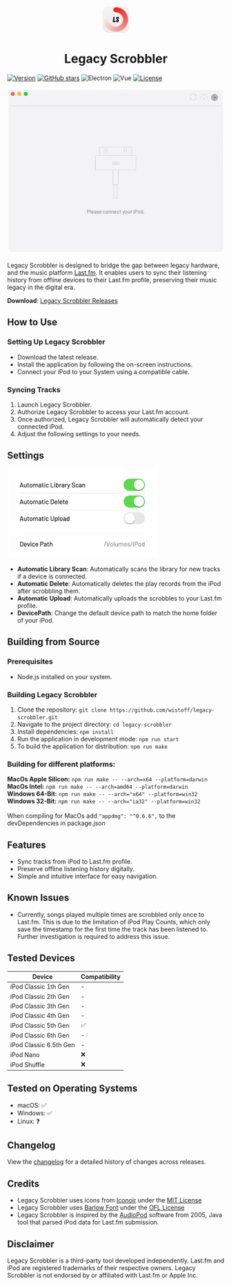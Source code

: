 <div align="center">
  <div>
    <img width="64px" src="/src/renderer/assets/ls-logo.png">
  </div>
  <div>
    <h1>Legacy Scrobbler</h1>
  </div>
</div>

[![Version](https://img.shields.io/badge/version-1.0.0-blue.svg)](https://legacyscrobbler.software)
[![GitHub stars](https://img.shields.io/github/stars/wistoff/legacy-scrobbler.svg)](https://github.com/wistoff/legacy-scrobbler/stargazers)
![Electron](https://img.shields.io/badge/Electron-24.2.0-teal.svg)
![Vue](https://img.shields.io/badge/Vue-3.2.47-green.svg)
[![License](https://img.shields.io/badge/license-GPLv3-lightgray.svg)](https://github.com/wistoff/legacy-scrobbler/blob/main/LICENSE)


![Screencast](/images/screencast.gif)

Legacy Scrobbler is designed to bridge the gap between legacy hardware, and the music platform [Last.fm](last.fm). It enables users to sync their listening history from offline devices to their Last.fm profile, preserving their music legacy in the digital era.

**Download**: [Legacy Scrobbler Releases](https://legacyscrobbler.software)

## How to Use

### Setting Up Legacy Scrobbler
- Download the latest release.
- Install the application by following the on-screen instructions.
- Connect your iPod to your System using a compatible cable.

### Syncing Tracks
1. Launch Legacy Scrobbler.
2. Authorize Legacy Scrobbler to access your Last.fm account.
3. Once authorized, Legacy Scrobbler will automatically detect your connected iPod.
4. Adjust the following settings to your needs.

## Settings
![Settings](/images/settings.png)
- **Automatic Library Scan**: Automatically scans the library for new tracks if a device is connected.
- **Automatic Delete**: Automatically deletes the play records from the iPod after scrobbling them.
- **Automatic Upload**: Automatically uploads the scrobbles to your Last.fm profile.
- **DevicePath**: Change the default device path to match the home folder of your iPod.

## Building from Source

### Prerequisites
- Node.js installed on your system.

### Building Legacy Scrobbler
1. Clone the repository: `git clone https://github.com/wistoff/legacy-scrobbler.git`
2. Navigate to the project directory: `cd legacy-scrobbler`
3. Install dependencies: `npm install`
4. Run the application in development mode: `npm run start`
5. To build the application for distribution: `npm run make`

### Building for different platforms:

**MacOs Apple Silicon:** ``npm run make -- --arch=x64 --platform=darwin`` <br>
**MacOs Intel:** ``npm run make -- --arch=amd64 --platform=darwin``<br>
**Windows 64-Bit:** ``npm run make -- --arch="x64" --platform=win32``<br>
**Windows 32-Bit:** ``npm run make -- --arch="ia32" --platform=win32``<br>
<br>
When compiling for MacOs add ``"appdmg": "^0.6.6",`` to the devDependencies in package.json 

## Features
- Sync tracks from iPod to Last.fm profile.
- Preserve offline listening history digitally.
- Simple and intuitive interface for easy navigation.

## Known Issues
- Currently, songs played multiple times are scrobbled only once to Last.fm. This is due to the limitation of iPod Play Counts, which only save the timestamp for the first time the track has been listened to. Further investigation is required to address this issue.

## Tested Devices

| Device              | Compatibility      |
|---------------------|--------------------|
| iPod Classic 1th Gen| -                 |
| iPod Classic 2th Gen| -                 |
| iPod Classic 3th Gen| -                 |
| iPod Classic 4th Gen| -                 |
| iPod Classic 5th Gen| ✅                |
| iPod Classic 6th Gen| -                 |
| iPod Classic 6.5th Gen| -               |
| iPod Nano           | ❌                 |
| iPod Shuffle        | ❌                 |

## Tested on Operating Systems

- macOS: ✅
- Windows: ✅
- Linux: ❓

## Changelog
View the [changelog](CHANGELOG.md) for a detailed history of changes across releases.

## Credits
- Legacy Scrobbler uses icons from [Iconoir](https://iconoir.com/) under the [MIT License](https://github.com/iconoir-icons/iconoir/blob/main/LICENSE)
- Legacy Scrobbler uses [Barlow Font](https://github.com/jpt/barlow) under the [OFL License](https://github.com/jpt/barlow/blob/master/OFL.txt)
- Legacy Scrobbler is inspired by the [AudioPod](https://web.archive.org/web/20061013214007/http://projects.afterglo.ws/wiki/AudioPodHome) software from 2005, Java tool that parsed iPod data for Last.fm submission.


## Disclaimer
Legacy Scrobbler is a third-party tool developed independently. Last.fm and iPod are registered trademarks of their respective owners. Legacy Scrobbler is not endorsed by or affiliated with Last.fm or Apple Inc.
